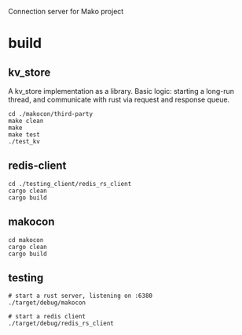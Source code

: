 Connection server for Mako project

# build

## kv_store 
A kv_store implementation as a library. Basic logic: starting a long-run thread, and communicate with rust via request and response queue.
```
cd ./makocon/third-party
make clean
make
make test
./test_kv
```

## redis-client
```
cd ./testing_client/redis_rs_client
cargo clean
cargo build
```

## makocon
```
cd makocon
cargo clean
cargo build
```

## testing
```
# start a rust server, listening on :6380
./target/debug/makocon

# start a redis client
./target/debug/redis_rs_client
```